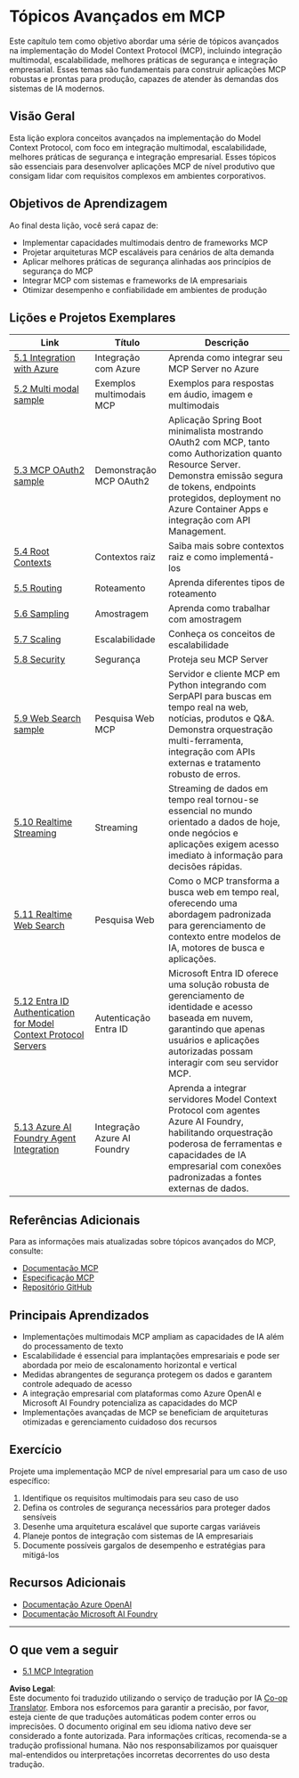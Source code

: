 <!--
CO_OP_TRANSLATOR_METADATA:
{
  "original_hash": "748c61250d4a326206b72b28f6154615",
  "translation_date": "2025-07-02T09:20:12+00:00",
  "source_file": "05-AdvancedTopics/README.md",
  "language_code": "br"
}
-->
# Tópicos Avançados em MCP

Este capítulo tem como objetivo abordar uma série de tópicos avançados na implementação do Model Context Protocol (MCP), incluindo integração multimodal, escalabilidade, melhores práticas de segurança e integração empresarial. Esses temas são fundamentais para construir aplicações MCP robustas e prontas para produção, capazes de atender às demandas dos sistemas de IA modernos.

## Visão Geral

Esta lição explora conceitos avançados na implementação do Model Context Protocol, com foco em integração multimodal, escalabilidade, melhores práticas de segurança e integração empresarial. Esses tópicos são essenciais para desenvolver aplicações MCP de nível produtivo que consigam lidar com requisitos complexos em ambientes corporativos.

## Objetivos de Aprendizagem

Ao final desta lição, você será capaz de:

- Implementar capacidades multimodais dentro de frameworks MCP  
- Projetar arquiteturas MCP escaláveis para cenários de alta demanda  
- Aplicar melhores práticas de segurança alinhadas aos princípios de segurança do MCP  
- Integrar MCP com sistemas e frameworks de IA empresariais  
- Otimizar desempenho e confiabilidade em ambientes de produção  

## Lições e Projetos Exemplares

| Link | Título | Descrição |
|------|--------|-----------|
| [5.1 Integration with Azure](./mcp-integration/README.md) | Integração com Azure | Aprenda como integrar seu MCP Server no Azure |
| [5.2 Multi modal sample](./mcp-multi-modality/README.md) | Exemplos multimodais MCP | Exemplos para respostas em áudio, imagem e multimodais |
| [5.3 MCP OAuth2 sample](../../../05-AdvancedTopics/mcp-oauth2-demo) | Demonstração MCP OAuth2 | Aplicação Spring Boot minimalista mostrando OAuth2 com MCP, tanto como Authorization quanto Resource Server. Demonstra emissão segura de tokens, endpoints protegidos, deployment no Azure Container Apps e integração com API Management. |
| [5.4 Root Contexts](./mcp-root-contexts/README.md) | Contextos raiz | Saiba mais sobre contextos raiz e como implementá-los |
| [5.5 Routing](./mcp-routing/README.md) | Roteamento | Aprenda diferentes tipos de roteamento |
| [5.6 Sampling](./mcp-sampling/README.md) | Amostragem | Aprenda como trabalhar com amostragem |
| [5.7 Scaling](./mcp-scaling/README.md) | Escalabilidade | Conheça os conceitos de escalabilidade |
| [5.8 Security](./mcp-security/README.md) | Segurança | Proteja seu MCP Server |
| [5.9 Web Search sample](./web-search-mcp/README.md) | Pesquisa Web MCP | Servidor e cliente MCP em Python integrando com SerpAPI para buscas em tempo real na web, notícias, produtos e Q&A. Demonstra orquestração multi-ferramenta, integração com APIs externas e tratamento robusto de erros. |
| [5.10 Realtime Streaming](./mcp-realtimestreaming/README.md) | Streaming | Streaming de dados em tempo real tornou-se essencial no mundo orientado a dados de hoje, onde negócios e aplicações exigem acesso imediato à informação para decisões rápidas. |
| [5.11 Realtime Web Search](./mcp-realtimesearch/README.md) | Pesquisa Web | Como o MCP transforma a busca web em tempo real, oferecendo uma abordagem padronizada para gerenciamento de contexto entre modelos de IA, motores de busca e aplicações. |
| [5.12  Entra ID Authentication for Model Context Protocol Servers](./mcp-security-entra/README.md) | Autenticação Entra ID | Microsoft Entra ID oferece uma solução robusta de gerenciamento de identidade e acesso baseada em nuvem, garantindo que apenas usuários e aplicações autorizadas possam interagir com seu servidor MCP. |
| [5.13 Azure AI Foundry Agent Integration](./mcp-foundry-agent-integration/README.md) | Integração Azure AI Foundry | Aprenda a integrar servidores Model Context Protocol com agentes Azure AI Foundry, habilitando orquestração poderosa de ferramentas e capacidades de IA empresarial com conexões padronizadas a fontes externas de dados. |

## Referências Adicionais

Para as informações mais atualizadas sobre tópicos avançados do MCP, consulte:  
- [Documentação MCP](https://modelcontextprotocol.io/)  
- [Especificação MCP](https://spec.modelcontextprotocol.io/)  
- [Repositório GitHub](https://github.com/modelcontextprotocol)  

## Principais Aprendizados

- Implementações multimodais MCP ampliam as capacidades de IA além do processamento de texto  
- Escalabilidade é essencial para implantações empresariais e pode ser abordada por meio de escalonamento horizontal e vertical  
- Medidas abrangentes de segurança protegem os dados e garantem controle adequado de acesso  
- A integração empresarial com plataformas como Azure OpenAI e Microsoft AI Foundry potencializa as capacidades do MCP  
- Implementações avançadas de MCP se beneficiam de arquiteturas otimizadas e gerenciamento cuidadoso dos recursos  

## Exercício

Projete uma implementação MCP de nível empresarial para um caso de uso específico:

1. Identifique os requisitos multimodais para seu caso de uso  
2. Defina os controles de segurança necessários para proteger dados sensíveis  
3. Desenhe uma arquitetura escalável que suporte cargas variáveis  
4. Planeje pontos de integração com sistemas de IA empresariais  
5. Documente possíveis gargalos de desempenho e estratégias para mitigá-los  

## Recursos Adicionais

- [Documentação Azure OpenAI](https://learn.microsoft.com/en-us/azure/ai-services/openai/)  
- [Documentação Microsoft AI Foundry](https://learn.microsoft.com/en-us/ai-services/)  

---

## O que vem a seguir

- [5.1 MCP Integration](./mcp-integration/README.md)

**Aviso Legal**:  
Este documento foi traduzido utilizando o serviço de tradução por IA [Co-op Translator](https://github.com/Azure/co-op-translator). Embora nos esforcemos para garantir a precisão, por favor, esteja ciente de que traduções automáticas podem conter erros ou imprecisões. O documento original em seu idioma nativo deve ser considerado a fonte autorizada. Para informações críticas, recomenda-se a tradução profissional humana. Não nos responsabilizamos por quaisquer mal-entendidos ou interpretações incorretas decorrentes do uso desta tradução.